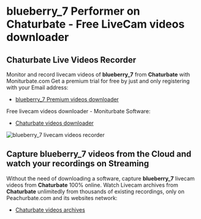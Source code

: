 # blueberry_7 Performer on Chaturbate - Free LiveCam videos downloader

## Chaturbate Live Videos Recorder

Monitor and record livecam videos of **blueberry_7** from **Chaturbate** with Moniturbate.com
Get a premium trial for free by just and only registering with your Email address:
* [blueberry_7 Premium videos downloader](https://moniturbate.com/request-demo-licence-key.html)

Free livecam videos downloader - Moniturbate Software:
* [Chaturbate videos downloader](https://moniturbate.com/moniturbate-download-software.html)

![blueberry_7 livecam videos recorder](https://peachurnet.com/templates/moniturbate-software.png)


## Capture blueberry_7 videos from the Cloud and watch your recordings on Streaming

Without the need of downloading a software, capture **blueberry_7** livecam videos from **Chaturbate** 100% online.
Watch Livecam archives from **Chaturbate** unlimitedly from thousands of existing recordings, only on Peachurbate.com and its websites network:
* [Chaturbate videos archives](https://peachurnet.com/)